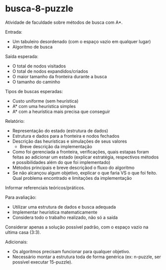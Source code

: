# busca-8-puzzle
Atividade de faculdade sobre métodos de busca com A*.


Entrada:
- Um tabuleiro desordenado (com o espaço vazio em qualquer lugar)
- Algoritmo de busca

Saída esperada:
- O total de nodos visitados
- O total de nodos expandidos/criados
- O maior tamanho da fronteira durante a busca
- O tamanho do caminho
  
Tipos de buscas esperadas:
- Custo uniforme (sem heurística)
- A* com uma heurística simples
- A* com a heurística mais precisa que conseguir

Relatório:
- Representação do estado (estrutura de dados)
- Estrutura e dados para a fronteira e nodos fechados
- Descrição das heurísticas e simulações de seus valores
  - Breve descrição da implementação
- Como foi gerenciada a fronteira, verificações, quais estapas foram feitas ao adicionar um estado (explicar estratégia, respectivos métodos e possibilidades além do que foi implementado)
- Métodos principais e breve descriçãod o fluxo do algoritmo
- Se não alcançou algum objetivo, explicar o que faria VS o que foi feito. Qual problema encontrado e limitações da implementação

Informar referenciais teóricos/práticos.

Para avaliação:
- Utilizar uma estrutura de dados e busca adequada
- Implementar heurística matematicamente
- Considera todo o trabalho realizado, não só a saída

Considerar apenas a solução possível padrão, com o espaço vazio na ultima casa (3:3).


Adicionais:
- Os algoritmos precisam funcionar para qualquer objetivo.
- Necessário montar a estrutura toda de forma genérica (ex: n-puzzle, ser possível executar 15-puzzle).